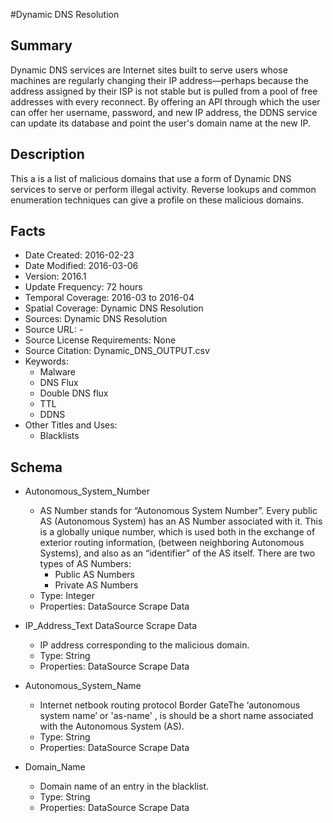 #Dynamic DNS Resolution

## Summary
Dynamic DNS services are Internet sites built to serve users whose machines are regularly changing their IP address—perhaps because the address assigned by their ISP is not stable but is pulled from a pool of free addresses with every reconnect. By offering an API through which the user can offer her username, password, and new IP address, the DDNS service can update its database and point the user's domain name at the new IP. 

## Description
This a is a list of malicious domains that use a form of Dynamic DNS services to serve or perform illegal activity. Reverse lookups and common enumeration techniques can give a profile on these malicious domains.

## Facts
- Date Created: 2016-02-23
- Date Modified: 2016-03-06
- Version: 2016.1
- Update Frequency: 72 hours
- Temporal Coverage: 2016-03 to 2016-04
- Spatial Coverage: Dynamic DNS Resolution
- Sources: Dynamic DNS Resolution
- Source URL: -
- Source License Requirements: None
- Source Citation: Dynamic_DNS_OUTPUT.csv
- Keywords:
  - Malware
  - DNS Flux
  - Double DNS flux
  - TTL
  - DDNS
- Other Titles and Uses:
  - Blacklists


## Schema
- Autonomous_System_Number
  - AS Number stands for “Autonomous System Number”. Every public AS (Autonomous System) has an AS Number associated with it. This is a globally unique number, which is used both in the exchange of exterior routing information, (between neighboring Autonomous Systems), and also as an “identifier” of the AS itself. There are two types of AS Numbers: 
    - Public AS Numbers
    - Private AS Numbers
  - Type: Integer
  - Properties: DataSource Scrape Data
    
- IP_Address_Text  DataSource Scrape Data      
  - IP address corresponding to the malicious domain.
  - Type: String
  - Properties: DataSource Scrape Data

- Autonomous_System_Name  
  - Internet netbook routing protocol Border GateThe ‘autonomous system name’ or 'as-name' , is should be a short name associated with the Autonomous System (AS).
  - Type: String
  - Properties: DataSource Scrape Data
 
- Domain_Name
  - Domain name of an entry in the blacklist.
  - Type: String 
  - Properties: DataSource Scrape Data
     

